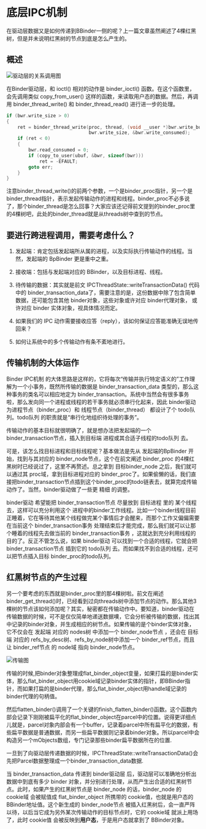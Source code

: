 # 底层IPC机制
在驱动层数据又是如何传递到BBinder一侧的呢？上一篇文章虽然阐述了4棵红黑树，但是并未说明红黑树的节点到底是怎么产生的。

## 概述
![驱动层的关系调用图](http://static.oschina.net/uploads/img/201308/15213413_taa0.png)

在Binder驱动层，和 ioctl() 相对的动作是 binder_ioctl() 函数。在这个函数里，会先调用类似 copy_from_user() 这样的函数，来读取用户态的数据。然后，再调用 binder_thread_write() 和 binder_thread_read() 进行进一步的处理。


```c
if (bwr.write_size > 0) 
{
    ret = binder_thread_write(proc, thread, (void __user *)bwr.write_buffer,
                              bwr.write_size, &bwr.write_consumed);
    if (ret < 0) 
    {
        bwr.read_consumed = 0;
        if (copy_to_user(ubuf, &bwr, sizeof(bwr)))
            ret = -EFAULT;
        goto err;
    }
}
```

注意binder_thread_write()的前两个参数，一个是binder_proc指针，另一个是binder_thread指针，表示发起传输动作的进程和线程。binder_proc不必多说了，那个binder_thread是怎么回事？大家应该还记得前文提到的binder_proc里的4棵树吧，此处的binder_thread就是从threads树中查到的节点。


## 要进行跨进程调用，需要考虑什么？
1.  发起端：肯定包括发起端所从属的进程，以及实际执行传输动作的线程。当然，发起端的 BpBinder 更是重中之重。

2.  接收端：包括与发起端对应的 BBinder，以及目标进程、线程。

3.  待传输的数据：其实就是前文 IPCThreadState::writeTransactionData() 代码中的 binder_transaction_data了，需要注意的是，这份数据中除了包含简单数据，还可能包含其他 binder对象，这些对象或许对应 binder代理对象， 或许对应 binder 实体对象，视具体情况而定。

4.  如果我们的 IPC 动作需要接收应答（reply），该如何保证应答能准确无误地传回来？

5.  如何让系统中的多个传输动作有条不紊地进行。


## 传输机制的大体运作

Binder IPC机制 的大体思路是这样的，它将每次“传输并执行特定语义的”工作理解为一个小事务，既然所传输的数据是 binder_transaction_data 类型的，那么这种事务的类名可以相应地定为 binder_transaction。系统中当然会有很多事务啦，那么发向同一个进程或线程的若干事务就必须串行化起来，因此 binder驱动 为进程节点（binder_proc）和 线程节点（binder_thread） 都设计了个 todo队列。todo队列 的职责就是“串行化地组织待处理的事务”。


传输动作的基本目标就很明确了，就是想办法把发起端的一个 binder_transaction节点，插入到目标端 进程或其合适子线程的todo队列 去。

可是，该怎么找目标进程和目标线程呢？基本做法是先从 发起端的BpBinder 开始，找到与其对应的 binder_node节点，这个在前文阐述 binder_proc 的4棵红黑树时已经说过了，这里不再赘述。总之拿到 目标binder_node 之后，我们就可以通过其 proc域，拿到目标进程对应的 binder_proc了。如果偷懒的话，我们直接把binder_transaction节点插到这个binder_proc的todo链表去，就算完成传输动作了。当然，binder驱动做了一些更 精细 的调整。

binder驱动 希望能把 binder_transaction节点 尽量放到 目标进程 里的 某个线程 去，这样可以充分利用这个 进程中的binder工作线程。比如一个binder线程目前正睡着，它在等待其他某个线程做完某个事情后才会醒来，而那个工作又偏偏需要在当前这个 binder_transaction事务 处理结束后才能完成，那么我们就可以让那个睡着的线程先去做当前的 binder_transaction事务 ，这就达到充分利用线程的目的了。反正不管怎么说，如果 binder驱动 可以找到一个合适的线程，它就会把binder_transaction节点 插到它的 todo队列 去。而如果找不到合适的线程，还可以把节点插入目标 binder_proc的todo队列。

## 红黑树节点的产生过程

另一个要考虑的东西就是binder_proc里的那4棵树啦。前文在阐述binder_get_thread()时，已经看到过向threads树中添加节点的动作。那么其他3棵树的节点该如何添加呢？其实，秘密都在传输动作中。要知道，binder驱动在传输数据的时候，可不是仅仅简单地递送数据噢，它会分析被传输的数据，找出其中记录的binder对象，并生成相应的树节点。如果传输的是个binder实体对象，它不仅会在 发起端 对应的 nodes树 中添加一个 binder_node节点 ，还会在 目标端 对应的 refs_by_desc树、refs_by_node树中添加一个 binder_ref节点，而且让 binder_ref节点 的 node域 指向 binder_node节点。


![传输图](http://static.oschina.net/uploads/img/201308/15213415_Dm2n.png)



传输的时候,把binder对象整理成flat_binder_object变量，如果打扁的是binder实体，那么flat_binder_object用cookie域记录binder实体的指针，即BBinder指针，而如果打扁的是binder代理，那么flat_binder_object用handle域记录的binder代理的句柄值。


然后flatten_binder()调用了一个关键的finish_flatten_binder()函数。这个函数内部会记录下刚刚被扁平化的flat_binder_object在parcel中的位置。说得更详细点儿就是，parcel对象内部会有一个buffer，记录着parcel中所有扁平化的数据，有些扁平数据是普通数据，而另一些扁平数据则记录着binder对象。所以parcel中会构造另一个mObjects数组，专门记录那些binder扁平数据所在的位置.

一旦到了向驱动层传递数据的时候，IPCThreadState::writeTransactionData()会先把Parcel数据整理成一个binder_transaction_data数据.

当 binder_transaction_data 传递到 binder驱动层 后，驱动层可以准确地分析出数据中到底有多少 binder 对象，并分别进行处理，从而产生出合适的红黑树节点。此时，如果产生的红黑树节点是 binder_node 的话，binder_node 的 cookie域 会被赋值成 flat_binder_object 所携带的 cookie值，也就是用户态的 BBinder地址值。这个新生成的 binder_node节点 被插入红黑树后，会一直严阵以待，以后当它成为另外某次传输动作的目标节点时，它的 cookie域 就派上用场了，此时 cookie值 会被反映到**用户态**，于是用户态就拿到了 BBinder对象。






















